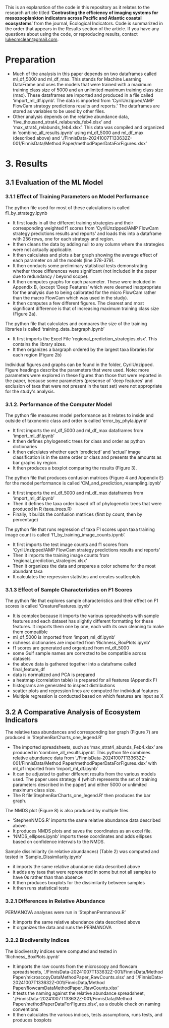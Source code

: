 This is an explanation of the code in this repository as it relates to the research article titled ‘**Contrasting the efficiency of imaging systems for mesozooplankton indicators across Pacific and Atlantic coastal ecosystems**’  from the journal, Ecological Indicators. Code is summarized in the order that appears in the Results section of the article. If you have any questions about using the code, or reproducing results, contact lukecmclean@gmail.com.

# Preparation

* Much of the analysis in this paper depends on two dataframes called ml\_df\_5000 and ml\_df\_max. This stands for Machine Learning DataFrame and uses the models that were trained with a maximum training class size of 5000 and an unlimited maximum training class size (max). These dataframes are imported and produced in a file called ‘import\_ml\_df.ipynb’. The data is imported from ‘CyrilUnzipped/AMP FlowCam strategy predictions results and reports.’ The dataframes are stored as variables to be used by other files.  
* Other analysis depends on the relative abundance data, ‘five\_thousand\_strat4\_relabunds\_feb4.xlsx’ and ‘max\_strat4\_relabunds\_feb4.xlsx’. This data was compiled and organized in ‘combine\_all\_results.ipynb’ using ml\_df\_5000 and ml\_df\_max (described above) and ‘./FinnisData-20241007T133632Z-001/FinnisData/Method Paper/methodPaperDataForFigures.xlsx’

# 3\. Results

## 3.1 Evaluation of the ML Model

### 3.1.1 Effect of Training Parameters on Model Performance

The python file used for most of these calculations is called f1\_by\_strategy.ipynb

* It first loads in all the different training strategies and their corresponding weighted f1 scores from ‘CyrilUnzipped/AMP FlowCam strategy predictions results and reports’ and loads this into a dataframe with 256 rows, one for each strategy and region.  
* It then cleans the data by adding null to any column where the strategies were not actually applicable.  
* It then calculates and plots a bar graph showing the average effect of each parameter on all the models (line 378-379).  
* It then conducts some preliminary statistical tests demonstrating whether those differences were significant (not included in the paper due to redundancy / beyond scope).  
* It then computes graphs for each parameter. These were included in Appendix B, (except ‘Deep Features’ which were deemed inappropriate for the analysis due to being calibrated for the micro FlowCam rather than the macro FlowCam which was used in the study).  
* It then computes a few different figures. The clearest and most significant difference is that of increasing maximum training class size (Figure 2a).

The python file that calculates and compares the size of the training libraries is called ‘training\_data\_bargraph.ipynb’

* It first imports the Excel File ‘regional\_prediction\_strategies.xlsx’. This contains the library sizes.  
* It then organizes a bargraph ordered by the largest taxa libraries for each region (Figure 2b)

Individual figures and graphs can be found in the folder, CyrilUnzipped. Figure headings describe the parameters that were used. Note: more parameters were explored in these figures than those that were reported in the paper, because some parameters (presense of 'deep features' and exclusion of taxa that were not present in the test set) were not appropriate for the study's analysis.

### 3.1.2. Performance of the Computer Model

The python file measures model performance as it relates to inside and outside of taxonomic class and order is called ‘error\_by\_phyla.ipynb’

* It first imports the ml\_df\_5000 and ml\_df\_max dataframes from ‘import\_ml\_df.ipynb’  
* It then defines phylogenetic trees for class and order as python dictionaries  
* It then calculates whether each ‘predicted’ and ‘actual’ image classification is in the same order or class and presents the amounts as bar graphs by region.  
* It then produces a boxplot comparing the results (Figure 3).

The python file that produces confusion matrices (Figure 4 and Appendix E) for the model performance is called ‘CM\_and\_prediction\_resampling.ipynb’

* It first imports the ml\_df\_5000 and ml\_df\_max dataframes from ‘import\_ml\_df.ipynb’  
* Then it defines the taxa order based off of phylogenetic trees that were produced in R (taxa\_trees.R)  
* Finally, it builds the confusion matrices (first by count, then by percentage)

The python file that runs regression of taxa F1 scores upon taxa training image count is called ‘f1\_by\_training\_image\_counts.ipynb’.

* It first imports the test image counts and f1 scores from ‘CyrilUnzipped/AMP FlowCam strategy predictions results and reports’  
* Then it imports the training image counts from ‘regional\_prediction\_strategies.xlsx’  
* Then it organizes the data and prepares a color scheme for the most abundant taxa  
* It calculates the regression statistics and creates scatterplots

### 3.1.3 Effect of Sample Characteristics on F1 Scores

The python file that explores sample characteristics and their effect on F1 scores is called ‘CreatureFeatures.ipynb’

* It is complex because it imports the various spreadsheets with sample features and each dataset has slightly different formatting for these features. It imports them one by one, each with its own cleaning to make them compatible  
* ml\_df\_5000 is imported from ‘import\_ml\_df.ipynb’  
* richness dictionaries are imported from ‘Richness\_BoxPlots.ipynb’  
* f1 scores are generated and organized from ml\_df\_5000  
* some Gulf sample names are corrected to be compatible across datasets  
* the above data is gathered together into a dataframe called final\_feature\_df  
* data is normalized and PCA is prepared  
* a heatmap (correlation table) is prepared for all features (Appendix F)  
* histograms are generated to inspect distributions  
* scatter plots and regression lines are computed for individual features  
* Multiple regression is conducted based on which features are input as X

## 3.2 A Comparative Analysis of Ecosystem Indicators

The relative taxa abundances and corresponding bar graph (Figure 7\) are produced in ‘StephenBarCharts\_one\_legend.R’

* The imported spreadsheets, such as ‘max\_strat4\_abunds\_Feb4.xlsx’ are produced in ‘combine\_all\_results.ipynb’. This python file combines relative abundance data from ‘./FinnisData-20241007T133632Z-001/FinnisData/Method Paper/methodPaperDataForFigures.xlsx’ with ml\_df imported from ‘import\_ml\_df.ipynb’  
* It can be adjusted to gather different results from the various models used. The paper uses strategy 4 (which represents the set of training parameters described in the paper) and either 5000 or unlimited maximum class size.  
* The R file’StephenBarCharts\_one\_legend.R’ then produces the bar graph.

The NMDS plot (Figure 8\) is also produced by multiple files.

* ‘StephenNMDS.R’ imports the same relative abundance data described above.  
* It produces NMDS plots and saves the coordinates as an excel file.  
* ‘NMDS\_ellipses.ipynb’ imports these coordinates and adds ellipses based on confidence intervals to the NMDS.

Sample dissimilarity (in relative abundances) (Table 2\) was computed and tested in ‘Sample\_Dissimilarity.ipynb’

* it imports the same relative abundance data described above  
* it adds any taxa that were represented in some but not all samples to have 0s rather than than absence  
* It then produces boxplots for the dissimilarity between samples  
* It then runs statistical tests

### 3.2.1 Differences in Relative Abundance

PERMANOVA analyses were run in ‘StephenPermanova.R’

* It imports the same relative abundance data described above  
* It organizes the data and runs the PERMANOVA

### 3.2.2 Biodiversity Indices

The biodiversity indices were computed and tested in ‘Richness\_BoxPlots.ipynb’

* It imports the raw counts from the microscopy and flowcam spreadsheets, ‘./FinnisData-20241007T133632Z-001/FinnisData/Method Paper/microscopyDataMethodPaper\_RawCounts.xlsx’ and ‘./FinnisData-20241007T133632Z-001/FinnisData/Method Paper/flowcamDataMethodPaper\_RawCounts.xlsx’  
* It tests the naming against the relative abundance spreadsheet, ‘./FinnisData-20241007T133632Z-001/FinnisData/Method Paper/methodPaperDataForFigures.xlsx’, as a double check on naming conventions  
* It then calculates the various indices, tests assumptions, runs tests, and produces boxplots
